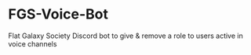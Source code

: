 # FGS-Voice-Bot
Flat Galaxy Society Discord bot to give &amp; remove a role to users active in voice channels
